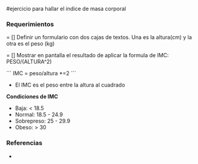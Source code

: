 #ejercicio para hallar el indice de masa corporal

### Requerimientos

= [] Definir un formulario con dos cajas de textos. Una es la altura(cm) y la otra es el peso (kg)

= [] Mostrar en pantalla el resultado de aplicar la formula de IMC: PESO/(ALTURA^2)

´´´
IMC = peso/altura *=2
´´´

* El IMC es el peso entre la altura al cuadrado

**Condiciones de IMC**

* Baja: < 18.5
* Normal: 18.5 - 24.9
* Sobrepreso: 25 - 29.9
* Obeso: > 30

### Referencias

* 
